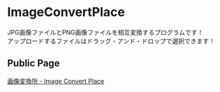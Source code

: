# ImageConvertPlace

JPG画像ファイルとPNG画像ファイルを相互変換するプログラムです！<br>
アップロードするファイルはドラッグ・アンド・ドロップで選択できます！

## Public Page
[画像変換所 - Image Convert Place](https://image-convert-place.net/)
